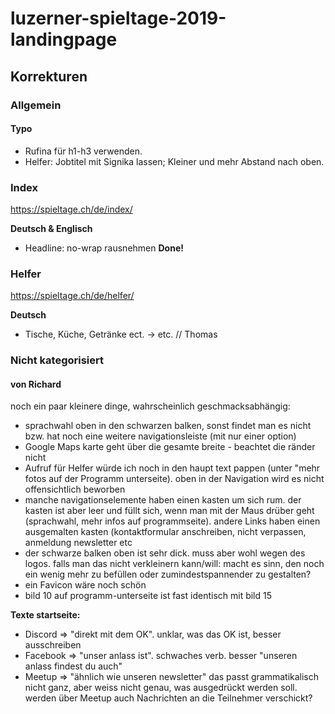 # luzerner-spieltage-2019-landingpage

## Korrekturen

### Allgemein

#### Typo

* Rufina für h1-h3 verwenden.
* Helfer: Jobtitel mit Signika lassen; Kleiner und mehr Abstand nach oben.

### Index
https://spieltage.ch/de/index/

**Deutsch & Englisch**
* Headline: no-wrap rausnehmen **Done!**

### Helfer
https://spieltage.ch/de/helfer/

**Deutsch**
* Tische, Küche, Getränke ect. -> etc. // Thomas

### Nicht kategorisiert
 
#### von Richard

noch ein paar kleinere dinge, wahrscheinlich geschmacksabhängig:
* sprachwahl oben in den schwarzen balken, sonst findet man es nicht bzw. hat noch eine weitere navigationsleiste (mit nur einer option)
* Google Maps karte geht über die gesamte breite - beachtet die ränder nicht
* Aufruf für Helfer würde ich noch in den haupt text pappen (unter "mehr fotos auf der Programm unterseite). oben in der Navigation wird es nicht offensichtlich beworben
* manche navigationselemente haben einen kasten um sich rum. der kasten ist aber leer und füllt sich, wenn man mit der Maus drüber geht (sprachwahl, mehr infos auf programmseite). andere Links haben einen ausgemalten kasten (kontaktformular anschreiben, nicht verpassen, anmeldung newsletter etc
* der schwarze balken oben ist sehr dick. muss aber wohl wegen des logos. falls man das nicht verkleinern kann/will: macht es sinn, den noch ein wenig mehr zu befüllen oder zumindestspannender zu gestalten?
* ein Favicon wäre noch schön
* bild 10 auf programm-unterseite ist fast identisch mit bild 15

**Texte startseite:**
* Discord => "direkt mit dem OK". unklar, was das OK ist, besser ausschreiben
* Facebook => "unser anlass ist". schwaches verb. besser "unseren anlass findest du auch"
* Meetup => "ähnlich wie unseren newsletter" das passt grammatikalisch nicht ganz, aber weiss nicht genau, was ausgedrückt werden soll. werden über Meetup auch Nachrichten an die Teilnehmer verschickt?

